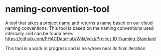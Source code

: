 # naming-convention-tool
A tool that takes a project name and returns a name based on our cloud naming conventions. This tool is based on the naming conventions used internally and can be found here: https://github.com/PHACDataHub/Wiki/wiki/Project-ID-Naming-Standard

This tool is a work in progress and is no where near its final iteration.
